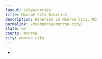 ```yaml
---
layout: citywineries
title: Monroe City Wineries
description: Wineries in Monroe City, MO
permalink: /mo/monroe/monroe-city/
state: mo
county: monroe
city: monroe city
---
```

-
